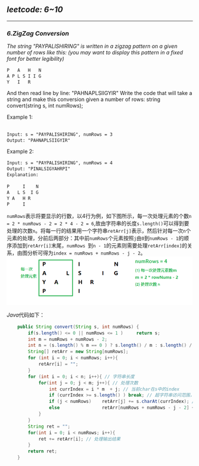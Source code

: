 ## *leetcode: 6~10*
---
<a id="p006"></a>
### *6.ZigZag Conversion*
*The string "PAYPALISHIRING" is written in a zigzag pattern on a given number of rows like this: (you may want to display this pattern in a fixed font for better legibility)*
```
P   A   H   N
A P L S I I G
Y   I   R
```
And then read line by line: "PAHNAPLSIIGYIR"
Write the code that will take a string and make this conversion given a number of rows:
string convert(string s, int numRows);

Example 1:
```

Input: s = "PAYPALISHIRING", numRows = 3
Output: "PAHNAPLSIIGYIR"
```

Example 2:
```
Input: s = "PAYPALISHIRING", numRows = 4
Output: "PINALSIGYAHRPI"
Explanation:

P     I    N
A   L S  I G
Y A   H R
P     I 
```
`numRows`表示将要显示的行数，以4行为例，如下图所示，每一次处理元素的个数`n = 2 * numRows - 2 = 2 * 4 - 2 = 6`,故由字符串的长度`s.length()`可以得到要处理的次数`n`。将每一行的结果用一个字符串`retArr[j]`表示，然后针对每一次`n`个元素的处理，分前后两部分：其中前`numRows`个元素按照`j`由`0`到`numRows - 1`的顺序添加到`retArr[i]`末尾，`numRows `到`n - 1`的元素则需要处理`retArr[index]`的关系，由图分析可得为`index = numRows + numRows - j - 2`。
![每次处理元素示意](https://github.com/ansel09/leetcode/blob/master/images/P006.png)


*Java*代码如下：
```java
    public String convert(String s, int numRows) {
        if(s.length() <= 0 || numRows <= 1 )     return s;
        int m = numRows + numRows - 2;
        int n = (s.length() % m == 0 ) ? s.length() / m : s.length() / m  + 1;
        String[] retArr = new String[numRows];
        for (int i = 0; i < numRows; i++){
            retArr[i] = "";
        }
        for (int i = 0; i < n; i++){ // 字符串长度
            for(int j = 0; j < m; j++){ // 处理次数
                int currIndex = i * m  + j; // 当前char在s中的index
                if (currIndex >= s.length() ) break; // 超字符串访问范围，退出
                if (j < numRows)    retArr[j] += s.charAt(currIndex); // 前半部分
                else                retArr[numRows + numRows - j - 2] += s.charAt(currIndex); // 后半部分元素
            }
        }
        String ret = "";
        for(int i = 0; i < numRows; i++){
            ret += retArr[i]; // 处理输出结果
        }
        return ret;    
    }
```